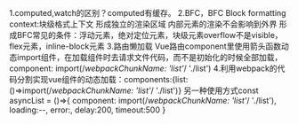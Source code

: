 1.computed,watch的区别？computed有缓存。
2.BFC，BFC Block formatting context:块级格式上下文
  形成独立的渲染区域
  内部元素的渲染不会影响到外界
  形成BFC常见的条件：浮动元素，绝对定位元素，块级元素overflow不是visible，flex元素，inline-block元素
3.路由懒加载
  Vue路由component里使用箭头函数动态import组件，在加载组件时去请求文件代码，而不是初始化的时候全部加载，component: import(/*webpackChunkName: 'list'*/ './list')
4.利用webpack的代码分割实现vue组件的动态加载：components:{list:()=>import(/*webpackChunkName: 'list'*/ './list')}
  另一种使用方式const asyncList = ()=>{
    component: import(/*webpackChunkName: 'list'*/ './list'),
    loading:--,
    error:,
    delay:200,
    timeout:500
  }
